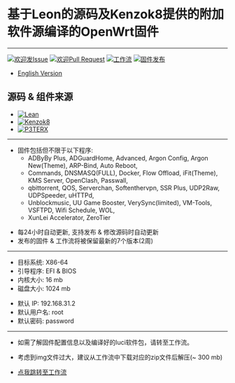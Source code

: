 # 基于Leon的源码及Kenzok8提供的附加软件源编译的OpenWrt固件

----

[1]: https://img.shields.io/badge/Issue-Welcome-brightgreen
[2]: https://github.com/Neurotoxin0/OpenWrt/issues/new
[3]: https://img.shields.io/badge/PRs-Welcome-brightgreen
[4]: https://github.com/Neurotoxin0/OpenWrt/pulls
[5]: https://img.shields.io/github/workflow/status/Neurotoxin0/OpenWrt/Project%20Openwrt%20CL
[6]: https://github.com/Neurotoxin0/OpenWrt/actions
[7]: https://img.shields.io/github/v/release/Neurotoxin0/OpenWrt
[8]: https://github.com/Neurotoxin0/OpenWrt/releases

[![欢迎发Issue][1]][2]
[![欢迎Pull Request][3]][4]
[![工作流][5]][6]
[![固件发布][7]][8]
- [English Version](https://github.com/Neurotoxin0/OpenWrt/blob/master/README_EN.md "English Version")


## 源码 & 组件来源
+ [![Lean](https://img.shields.io/badge/OpenWrt%20Source%20Code-Lean-brightgreen?style=flat-square&logo=appveyor)](https://github.com/coolsnowwolf/lede) 
+ [![Kenzok8](https://img.shields.io/badge/OpenWrt%20Extra%20Packages-Kenzok8-brightgreen?style=flat-square&logo=appveyor)](https://github.com/kenzok8/openwrt-packages) 
+ [![P3TERX](https://img.shields.io/badge/Github%20WorkFlow%20Auto%20Build-P3TERX-brightgreen?style=flat-square&logo=appveyor)](https://github.com/P3TERX/Actions-OpenWrt)

----

+ 固件包括但不限于以下程序: 
  + ADByBy Plus, ADGuardHome, Advanced, Argon Config, Argon New(Theme), ARP-Bind, Auto Reboot, 
  + Commands, DNSMASQ(FULL), Docker, Flow Offload, iFit(Theme), KMS Server, OpenClash, Passwall,
  + qbittorrent, QOS, Serverchan, Softenthervpn, SSR Plus, UDP2Raw, UDPSpeeder, uHTTPd, 
  + Unblockmusic, UU Game Booster, VerySync(limited), VM-Tools, VSFTPD, Wifi Schedule, WOL, 
  + XunLei Accelerator, ZeroTier

- 每24小时自动更新, 支持发布 & 修改源码时自动更新
- 发布的固件 & 工作流将被保留最新的7个版本(2周)

----

- 目标系统: X86-64
- 引导程序: EFI & BIOS
- 内核大小: 16 mb
- 磁盘大小: 1024 mb
+ 默认 IP: 192.168.31.2
+ 默认用户名: root
+ 默认密码: password

----

+ 如需了解固件配置信息以及编译好的luci软件包，请转至工作流。
- 考虑到img文件过大，建议从工作流中下载对应的zip文件后解压(~ 300 mb) 
+ [点我跳转至工作流](https://github.com/Neurotoxin0/OpenWrt/actions "工作流")
